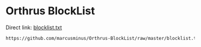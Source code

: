 # Orthrus BlockList
Direct link: <a href="https://github.com/marcusminus/Orthrus-BlockList/raw/master/blocklist.txt">blocklist.txt</a>
```bash
https://github.com/marcusminus/Orthrus-BlockList/raw/master/blocklist.txt
```
